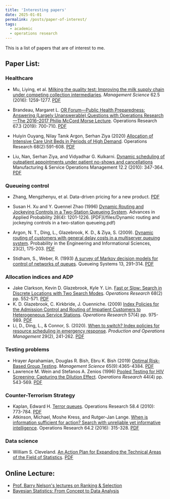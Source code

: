 ```yaml
---
title: 'Interesting papers'
date: 2025-01-01
permalink: /posts/paper-of-interest/
tags:  
  - academic
  - operations research
---
```


This is a list of papers that are of interest to me.

## Paper List:

### Healthcare
  * Mu, Liying, et al. [Milking the quality test: Improving the milk supply chain under competing collection intermediaries](https://doi.org/10.1287/mnsc.2015.2171). _Management Science_ 62.5 (2016): 1259-1277. [PDF](/files/mnsc.2015.2171.pdf)

  * Brandeau, Margaret L. [OR Forum—Public Health Preparedness: Answering (Largely Unanswerable) Questions with Operations Research—The 2016–2017 Philip McCord Morse Lecture](https://pubsonline.informs.org/doi/abs/10.1287/opre.2019.1844). Operations Research 67.3 (2019): 700-710. [PDF](/files/opre.2019.1844.pdf)

  * Huiyin Ouyang, Nilay Tanık Argon, Serhan Ziya (2020) [Allocation of Intensive Care Unit Beds in Periods of High Demand](https://doi.org/10.1287/opre.2019.1876). Operations Research 68(2):591-608. [PDF](/files/opre.2019.1876.pdf)

  * Liu, Nan, Serhan Ziya, and Vidyadhar G. Kulkarni. [Dynamic scheduling of outpatient appointments under patient no-shows and cancellations](https://pubsonline.informs.org/doi/abs/10.1287/msom.1090.0272) Manufacturing & Service Operations Management 12.2 (2010): 347-364. [PDF](/files/msom.1090.0272.pdf)

### Queueing control
  * Zhang, Mengzhenyu, et al. Data-driven pricing for a new product. [PDF](https://docs.google.com/a/umich.edu/viewer?a=v&pid=sites&srcid=dW1pY2guZWR1fGp1aWNoYW5jb3xneDo1ZTc1NWIzNzBhZWU4Yjli)

  * Susan H. Xu and Y. Quennel Zhao (1996) [Dynamic Routing and Jockeying Controls in a Two-Station Queueing System](https://www.jstor.org/stable/1428170?seq=1&cid=pdf-reference). Advances in Applied Probability 28(4): 1201-1226. [PDF](/files/Dynamic routing and jockeying controls in a two-station queueing.pdf)

  * Argon, N. T., Ding, L., Glazebrook, K. D., & Ziya, S. (2009). [Dynamic routing of customers with general delay costs in a multiserver queuing system](https://doi.org/10.1017/S0269964809000138). Probability in the Engineering and Informational Sciences, 23(2), 175-203. [PDF](/files/dynamic_routing_of_customers_nilay.pdf)

  * Stidham, S., Weber, R. (1993) [A survey of Markov decision models for control of networks of queues](https://doi.org/10.1007/BF01158935). Queueing Systems 13, 291–314. [PDF](/files/Stidham-Weber-1993.pdf)

### Allocation indices and ADP
  * Jake Clarkson, Kevin D. Glazebrook, Kyle Y. Lin. [Fast or Slow: Search in Discrete Locations with Two Search Modes](https://pubsonline.informs.org/doi/pdf/10.1287/opre.2019.1870). _Operations Research_ 68(2) pp. 552-571. [PDF](/files/opre.2019.1870.pdf)
  * K. D. Glazebrook, C. Kirkbride, J. Ouenniche. (2009) [Index Policies for the Admission Control and Routing of Impatient Customers to Heterogeneous Service Stations](https://doi.org/10.1287/opre.1080.0632). _Operations Research_ 57(4) pp. 975-989. [PDF](/files/opre.1080.0632.pdf)
  * Li, D., Ding, L., & Connor, S. (2020). [When to switch? Index policies for resource scheduling in emergency response](https://onlinelibrary.wiley.com/doi/pdf/10.1111/poms.13105). _Production and Operations Management_ 29(2), 241-262. [PDF](/files/poms.13105.pdf)

### Testing problems
  * Hrayer Aprahamian, Douglas R. Bish, Ebru K. Bish (2019) [Optimal Risk-Based Group Testing](https://doi.org/10.1287/mnsc.2018.3138). _Management Science_ 65(9):4365-4384. [PDF](/files/mnsc.2018.3138.pdf)
  * Lawrence M. Wein and  Stefanos A. Zenios (1996) [Pooled Testing for HIV Screening: Capturing the Dilution Effect](https://doi.org/10.1287/opre.44.4.543). _Operations Research_ 44(4) pp. 543-569. [PDF](/files/opre.44.4.543.pdf)

### Counter-Terrorism Strategy
  *  Kaplan, Edward H. [Terror queues](https://doi.org/10.1287/opre.1100.0831). Operations Research 58.4 (2010): 773-784. [PDF](/files/opre.1100.0831.pdf)
  * Atkinson, Michael, Moshe Kress, and Rutger-Jan Lange. [When is information sufficient for action? Search with unreliable yet informative intelligence](https://doi.org/10.1287/opre.2016.1488). Operations Research 64.2 (2016): 315-328. [PDF](/files/opre.2016.1488.pdf)

### Data science
  * William S. Cleveland. [An Action Plan for Expanding the Technical Areas of the Field of Statistics](https://onlinelibrary.wiley.com/doi/abs/10.1111/j.1751-5823.2001.tb00477.x). [PDF](/files/DataScience.pdf)

## Online Lecture:
  * [Prof. Barry Nelson's lectures on Ranking & Selection](http://users.iems.northwestern.edu/~nelsonb/RSMasterclass.html)
  * [Bayesian Statistics: From Concept to Data Analysis](https://www.coursera.org/learn/bayesian-statistics/home/welcome)
